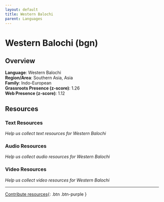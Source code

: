 ```yaml
---
layout: default
title: Western Balochi
parent: Languages
---
```


# Western Balochi (bgn)

## Overview

**Language**: Western Balochi  
**Region/Area**: Southern Asia, Asia  
**Family**: Indo-European  
**Grassroots Presence (z-score)**: 1.26  
**Web Presence (z-score)**: 1.12  

## Resources

### Text Resources
*Help us collect text resources for Western Balochi*

### Audio Resources
*Help us collect audio resources for Western Balochi*

### Video Resources
*Help us collect video resources for Western Balochi*

---

[Contribute resources](https://forms.office.com/e/1SfLJx3u1r){: .btn .btn-purple }
